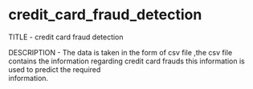 # credit_card_fraud_detection
TITLE       - credit card fraud detection

DESCRIPTION - The data is taken in the form of csv file ,the csv file contains the information regarding credit card frauds this information is used to predict the required  
              information.
